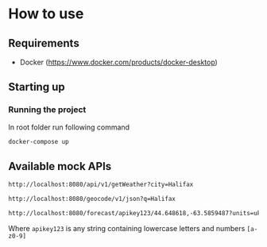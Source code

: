 # How to use
## Requirements
- Docker (https://www.docker.com/products/docker-desktop)

## Starting up
### Running the project
In root folder run following command
```sh
docker-compose up
```
## Available mock APIs
```sh
http://localhost:8080/api/v1/getWeather?city=Halifax
```
```sh
http://localhost:8080/geocode/v1/json?q=Halifax
```
```sh
http://localhost:8080/forecast/apikey123/44.648618,-63.5859487?units=uk2
```
Where `apikey123` is any string containing lowercase letters and numbers `[a-z0-9]`
